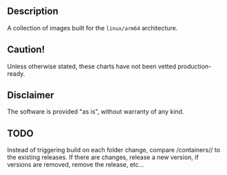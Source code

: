 ## Description
A collection of images built for the `linux/arm64` architecture.

## Caution!
Unless otherwise stated, these charts have not been vetted production-ready.

## Disclaimer
The software is provided "as is", without warranty of any kind.

## TODO
Instead of triggering build on each folder change, compare /containers/<container>/<version> to the existing releases.
If there are changes, release a new version, if versions are removed, remove the release, etc... 